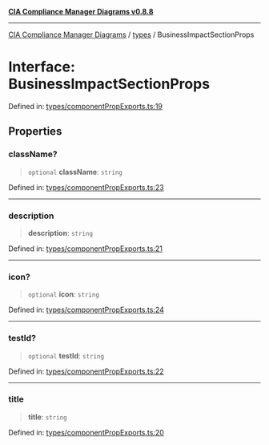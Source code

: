 [**CIA Compliance Manager Diagrams v0.8.8**](../../README.md)

***

[CIA Compliance Manager Diagrams](../../modules.md) / [types](../README.md) / BusinessImpactSectionProps

# Interface: BusinessImpactSectionProps

Defined in: [types/componentPropExports.ts:19](https://github.com/Hack23/cia-compliance-manager/blob/283c1f3ddf6c7084b20c21176cda3bc5166ffcb9/src/types/componentPropExports.ts#L19)

## Properties

### className?

> `optional` **className**: `string`

Defined in: [types/componentPropExports.ts:23](https://github.com/Hack23/cia-compliance-manager/blob/283c1f3ddf6c7084b20c21176cda3bc5166ffcb9/src/types/componentPropExports.ts#L23)

***

### description

> **description**: `string`

Defined in: [types/componentPropExports.ts:21](https://github.com/Hack23/cia-compliance-manager/blob/283c1f3ddf6c7084b20c21176cda3bc5166ffcb9/src/types/componentPropExports.ts#L21)

***

### icon?

> `optional` **icon**: `string`

Defined in: [types/componentPropExports.ts:24](https://github.com/Hack23/cia-compliance-manager/blob/283c1f3ddf6c7084b20c21176cda3bc5166ffcb9/src/types/componentPropExports.ts#L24)

***

### testId?

> `optional` **testId**: `string`

Defined in: [types/componentPropExports.ts:22](https://github.com/Hack23/cia-compliance-manager/blob/283c1f3ddf6c7084b20c21176cda3bc5166ffcb9/src/types/componentPropExports.ts#L22)

***

### title

> **title**: `string`

Defined in: [types/componentPropExports.ts:20](https://github.com/Hack23/cia-compliance-manager/blob/283c1f3ddf6c7084b20c21176cda3bc5166ffcb9/src/types/componentPropExports.ts#L20)
